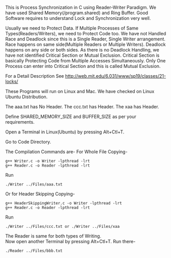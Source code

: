 This is Process Synchronization in C using Reader-Writer Paradigm.
We have used Shared Memory(/program.shared) and Ring Buffer.
Good Software requires to understand Lock and Synchronization very well.

Usually we need to Protect Data. If Multiple Processes of Same Types(Readers/Writers), we need to Protect Code too.
We have not Handled Race and Deadlock since this is a Single Reader, Single Writer arrangement.
Race happens on same side(Multiple Readers or Multiple Writers).
Deadlock happens on any side or both sides.
As there is no Deadlock Handling, we have not identified Critical Section or Mutual Exclusion.
Critical Section is basically Protecting Code from Multiple Accesses Simultaneously.
Only One Process can enter into Critical Section and this is called Mutual Exclusion.


For a Detail Description See http://web.mit.edu/6.031/www/sp19/classes/21-locks/


These Programs will run on Linux and Mac. We have checked on Linux Ubuntu Distribution.

The aaa.txt has No Header.
The ccc.txt has Header.
The xaa has Header.


Define SHARED_MEMORY_SIZE and BUFFER_SIZE as per your requirements.


Open a Terminal in Linux(Ubuntu) by pressing Alt+Ctl+T.

Go to Code Directory.

The Compilation Commands are-
For Whole File Copying-

 
    g++ Writer.c -o Writer -lpthread -lrt
    g++ Reader.c -o Reader -lpthread -lrt
    
Run 

    ./Writer ../Files/aaa.txt

    
Or for Header Skipping Copying-

    
    g++ HeaderSkippingWriter.c -o Writer -lpthread -lrt
    g++ Reader.c -o Reader -lpthread -lrt
    
Run 

    ./Writer ../Files/ccc.txt or ./Writer ../Files/xaa

The Reader is same for both types of Writing.    
Now open another Terminal  by pressing Alt+Ctl+T.
Run there-

    ./Reader ../Files/bbb.txt